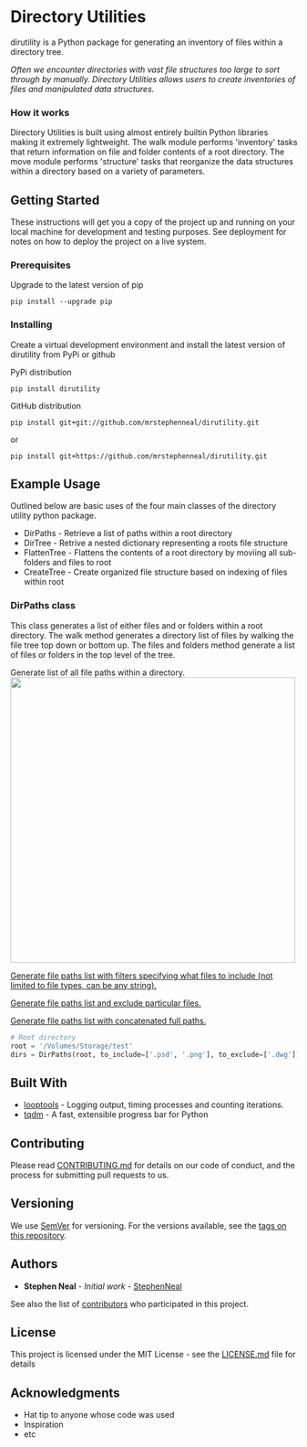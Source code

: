 # Directory Utilities

dirutility is a Python package for generating an inventory of files within a directory tree.

_Often we encounter directories with vast file structures too large to sort through by manually.  Directory Utilities
allows users to create inventories of files and manipulated data structures._


### How it works

Directory Utilities is built using almost entirely builtin Python libraries making it extremely lightweight. The walk
module performs 'inventory' tasks that return information on file and folder contents of a root directory.  The move
module performs 'structure' tasks that reorganize the data structures within a directory based on a variety of
parameters.

## Getting Started

These instructions will get you a copy of the project up and running on your local machine for development and testing purposes. See deployment for notes on how to deploy the project on a live system.

### Prerequisites

Upgrade to the latest version of pip

```
pip install --upgrade pip
```

### Installing

Create a virtual development environment and install the latest version of dirutility from PyPi or github

PyPi distribution

```
pip install dirutility
```

GitHub distribution

```
pip install git+git://github.com/mrstephenneal/dirutility.git
```
or

```
pip install git+https://github.com/mrstephenneal/dirutility.git
```

## Example Usage

Outlined below are basic uses of the four main classes of the directory utility python package.

* DirPaths - Retrieve a list of paths within a root directory
* DirTree - Retrive a nested dictionary representing a roots file structure
* FlattenTree - Flattens the contents of a root directory by moviing all sub-folders and files to root
* CreateTree - Create organized file structure based on indexing of files within root

### DirPaths class

This class generates a list of either files and or folders within a root directory.  The walk method generates a directory list of files by walking the file tree top down or bottom up.  The files and folders method generate a list of files or folders in the top level of the tree.

Generate list of all file paths within a directory.
<br><img src="https://i.imgur.com/Ur7dGOC.gif" width="500"><br>

<a href="https://i.imgur.com/ogj9ZNQ.gif">Generate file paths list with filters specifying what files to include (not limited to file types, can be any string).<a>

<a href="https://i.imgur.com/dGAAdDO.gif">Generate file paths list and exclude particular files.<a>

<a href="https://i.imgur.com/cQjrL18.gif">Generate file paths list with concatenated full paths.<a>

```python
# Root directory
root = '/Volumes/Storage/test'
dirs = DirPaths(root, to_include=['.psd', '.png'], to_exclude=['.dwg'])
```

## Built With

* [looptools](https://github.com/mrstephenneal/looptools) - Logging output, timing processes and counting iterations.
* [tqdm](https://github.com/tqdm/tqdm) - A fast, extensible progress bar for Python

## Contributing

Please read [CONTRIBUTING.md](https://gist.github.com/PurpleBooth/b24679402957c63ec426) for details on our code of conduct, and the process for submitting pull requests to us.

## Versioning

We use [SemVer](http://semver.org/) for versioning. For the versions available, see the [tags on this repository](https://github.com/your/project/tags). 

## Authors

* **Stephen Neal** - *Initial work* - [StephenNeal](https://github.com/mrstephenneal)

See also the list of [contributors](https://github.com/dirutility/contributors) who participated in this project.

## License

This project is licensed under the MIT License - see the [LICENSE.md](LICENSE.md) file for details

## Acknowledgments

* Hat tip to anyone whose code was used
* Inspiration
* etc